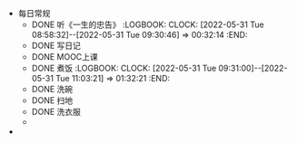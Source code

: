 - 每日常规
	- DONE 听《一生的忠告》
	  :LOGBOOK:
	  CLOCK: [2022-05-31 Tue 08:58:32]--[2022-05-31 Tue 09:30:46] =>  00:32:14
	  :END:
	- DONE 写日记
	- DONE MOOC上课
	- DONE 煮饭
	  :LOGBOOK:
	  CLOCK: [2022-05-31 Tue 09:31:00]--[2022-05-31 Tue 11:03:21] =>  01:32:21
	  :END:
	- DONE 洗碗
	- DONE 扫地
	- DONE 洗衣服
	-
-